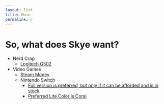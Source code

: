 ```yaml
---
layout: list
title: Main
permalink: /
---
```

# So, what does Skye want?
- Nerd Crap
  - [Logitech G502](https://www.amazon.com/gp/product/B07GBZ4Q68)
- Video Games
  - [Steam Money](https://store.steampowered.com/digitalgiftcards/)
  - Nintendo Switch
    - [Full version is preferred, but only if it can be afforded and is
      in
      stock](https://www.bestbuy.com/site/nintendo-switch-32gb-console-neon-red-neon-blue-joy-con/6364255.p)
    - [Preferred Lite
      Color is Coral](https://www.bestbuy.com/site/nintendo-switch-32gb-lite-coral/6257148.p)

